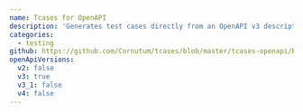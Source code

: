 ```yaml
---
name: Tcases for OpenAPI
description: 'Generates test cases directly from an OpenAPI v3 description of your API. Creates tests executable using various test frameworks. Bonus: Semantic linter reports elements that are inconsistent, superfluous, or dubious.'
categories:
  - testing
github: https://github.com/Cornutum/tcases/blob/master/tcases-openapi/README.md
openApiVersions:
  v2: false
  v3: true
  v3_1: false
  v4: false
---
```

